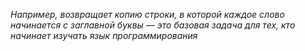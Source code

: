 *Например, возвращает копию строки, в которой каждое слово начинается с заглавной буквы — это базовая задача для тех, кто начинает изучать язык программирования*
